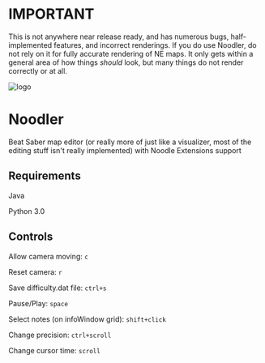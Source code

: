 # IMPORTANT
This is not anywhere near release ready, and has numerous bugs, half-implemented features, and incorrect renderings. If you do use Noodler, do not rely on it for fully accurate rendering of NE maps. It only gets within a general area of how things *should* look, but many things do not render correctly or at all.

![logo](https://i.imgur.com/sNi6oi5.png)

# Noodler
Beat Saber map editor (or really more of just like a visualizer, most of the editing stuff isn't really implemented) with Noodle Extensions support
## Requirements
Java

Python 3.0
## Controls
Allow camera moving: `c`

Reset camera: `r`

Save difficulty.dat file: `ctrl+s`

Pause/Play: `space`

Select notes (on infoWindow grid): `shift+click`

Change precision: `ctrl+scroll`

Change cursor time: `scroll`
